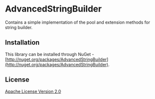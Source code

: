 AdvancedStringBuilder
=====================

Contains a simple implementation of the pool and extension methods for string builder.

## Installation
This library can be installed through NuGet - [http://nuget.org/packages/AdvancedStringBuilder](http://nuget.org/packages/AdvancedStringBuilder).

## License
[Apache License Version 2.0](LICENSE.txt)